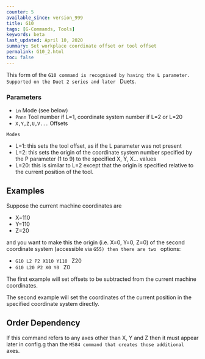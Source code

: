 ```yaml
---
counter: 5
available_since: version_999
title: G10
tags: [G-Commands, Tools] 
keywords: beta 
last_updated: April 10, 2020 
summary: Set workplace coordinate offset or tool offset 
permalink: G10_2.html
toc: false 
---
```



This form of the ` G10 command is recognised by having the L parameter. Supported on the Duet 2 series and later  ` Duets.

### Parameters

* `Ln` Mode (see below)
* `Pnnn` Tool number if L=1, coordinate system number if L=2 or L=20
* `X,Y,Z,U,V...` Offsets

`Modes`

* L=1: this sets the tool offset,  as if the L parameter was not present
* L=2: this sets the origin of the coordinate system number specified by the P parameter (1 to 9) to the specified X, Y, X... values
* L=20: this is similar to L=2 except that the origin is specified relative to the current position of the tool.

## Examples

Suppose the current machine coordinates are

* X=110
* Y=110
* Z=20

and you want to make this the origin (i.e. X=0, Y=0, Z=0) of the second coordinate system (accessible via ` G55) then there are two  ` options:

* ` G10 L2 P2 X110 Y110  ` Z20
* ` G10 L20 P2 X0 Y0  ` Z0

The first example will set offsets to be subtracted from the current machine coordinates.

The second example will set the coordinates of the current position in the specified coordinate system directly.

## Order Dependency

If this command refers to any axes other than X, Y and Z then it must appear later in config.g than the ` M584 command that creates those additional  ` axes.

